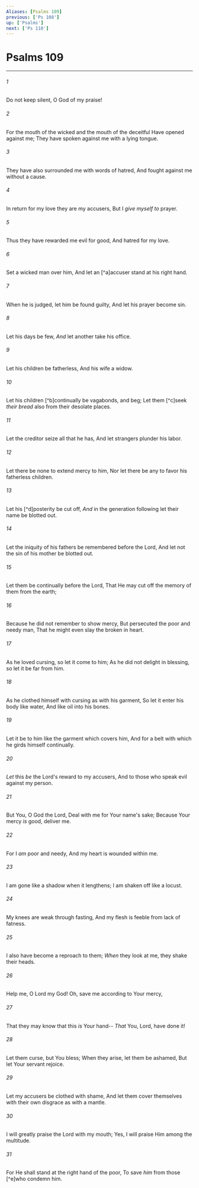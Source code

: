 ```yaml
---
Aliases: [Psalms 109]
previous: ['Ps 108']
up: ['Psalms']
next: ['Ps 110']
---
```

# Psalms 109

***


###### 1 
Do not keep silent, O God of my praise! 

###### 2 
For the mouth of the wicked and the mouth of the deceitful Have opened against me; They have spoken against me with a lying tongue. 

###### 3 
They have also surrounded me with words of hatred, And fought against me without a cause. 

###### 4 
In return for my love they are my accusers, But I _give myself to_ prayer. 

###### 5 
Thus they have rewarded me evil for good, And hatred for my love. 

###### 6 
Set a wicked man over him, And let an [^a]accuser stand at his right hand. 

###### 7 
When he is judged, let him be found guilty, And let his prayer become sin. 

###### 8 
Let his days be few, _And_ let another take his office. 

###### 9 
Let his children be fatherless, And his wife a widow. 

###### 10 
Let his children [^b]continually be vagabonds, and beg; Let them [^c]seek _their bread_ also from their desolate places. 

###### 11 
Let the creditor seize all that he has, And let strangers plunder his labor. 

###### 12 
Let there be none to extend mercy to him, Nor let there be any to favor his fatherless children. 

###### 13 
Let his [^d]posterity be cut off, _And_ in the generation following let their name be blotted out. 

###### 14 
Let the iniquity of his fathers be remembered before the Lord, And let not the sin of his mother be blotted out. 

###### 15 
Let them be continually before the Lord, That He may cut off the memory of them from the earth; 

###### 16 
Because he did not remember to show mercy, But persecuted the poor and needy man, That he might even slay the broken in heart. 

###### 17 
As he loved cursing, so let it come to him; As he did not delight in blessing, so let it be far from him. 

###### 18 
As he clothed himself with cursing as with his garment, So let it enter his body like water, And like oil into his bones. 

###### 19 
Let it be to him like the garment which covers him, And for a belt with which he girds himself continually. 

###### 20 
_Let_ this _be_ the Lord's reward to my accusers, And to those who speak evil against my person. 

###### 21 
But You, O God the Lord, Deal with me for Your name's sake; Because Your mercy _is_ good, deliver me. 

###### 22 
For I _am_ poor and needy, And my heart is wounded within me. 

###### 23 
I am gone like a shadow when it lengthens; I am shaken off like a locust. 

###### 24 
My knees are weak through fasting, And my flesh is feeble from lack of fatness. 

###### 25 
I also have become a reproach to them; _When_ they look at me, they shake their heads. 

###### 26 
Help me, O Lord my God! Oh, save me according to Your mercy, 

###### 27 
That they may know that this _is_ Your hand-- _That_ You, Lord, have done it! 

###### 28 
Let them curse, but You bless; When they arise, let them be ashamed, But let Your servant rejoice. 

###### 29 
Let my accusers be clothed with shame, And let them cover themselves with their own disgrace as with a mantle. 

###### 30 
I will greatly praise the Lord with my mouth; Yes, I will praise Him among the multitude. 

###### 31 
For He shall stand at the right hand of the poor, To save _him_ from those [^e]who condemn him.

